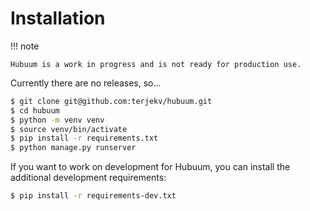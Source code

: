 # Installation

!!! note

    Hubuum is a work in progress and is not ready for production use.

Currently there are no releases, so...

```bash
$ git clone git@github.com:terjekv/hubuum.git
$ cd hubuum
$ python -m venv venv
$ source venv/bin/activate
$ pip install -r requirements.txt
$ python manage.py runserver
```

If you want to work on development for Hubuum, you can install the additional development requirements:

```bash
$ pip install -r requirements-dev.txt
```